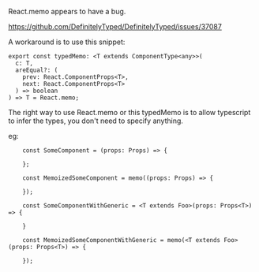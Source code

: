 
React.memo appears to have a bug. 

https://github.com/DefinitelyTyped/DefinitelyTyped/issues/37087


A workaround is to use this snippet: 


```
export const typedMemo: <T extends ComponentType<any>>(
  c: T,
  areEqual?: (
    prev: React.ComponentProps<T>,
    next: React.ComponentProps<T>
  ) => boolean
) => T = React.memo;
```

The right way to use React.memo or this typedMemo is to allow typescript to infer the types, you don't need to specify anything. 


eg: 

```
    const SomeComponent = (props: Props) => {

    }; 

    const MemoizedSomeComponent = memo((props: Props) => {

    });

    const SomeComponentWithGeneric = <T extends Foo>(props: Props<T>) => {

    } 

    const MemoizedSomeComponentWithGeneric = memo(<T extends Foo>(props: Props<T>) => {
        
    }); 

```